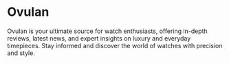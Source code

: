 # Ovulan
Ovulan is your ultimate source for watch enthusiasts, offering in-depth reviews, latest news, and expert insights on luxury and everyday timepieces. Stay informed and discover the world of watches with precision and style.
